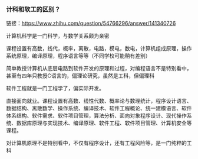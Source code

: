 

### 计科和软工的区别？


链接：https://www.zhihu.com/question/54766296/answer/141340726


计算机科学是一门科学，与数学关系颇为亲密

课程设置有高数，线代，概率，离散，电路，模电，数电，计算机组成原理，操作系统原理，编译原理，程序语言等等（不同学校可能稍有差别）

简单教授计算机从底层电路到软件开发的原理和过程，对编程语言不是特别看中，甚至有四年只教授C语言的，偏理论研究，虽然是工科，但偏理科


软件工程就是一门工程学了，偏实际开发。

直接面向就业。课程设置有高数、线性代数、概率论与数理统计，程序设计语言、数据结构、离散数学、操作系统、编译技术、软件工程概论、统一建模语言、软件体系结构、软件需求、软件项目管理，算法分析、面向对象程序设计、现代操作系统、数据库原理与实现技术、编译原理、软件工程、软件项目管理、计算机安全等课程。

对计算机原理不是特别看中，不仅有程序设计，还有工程风险等，是一门纯粹的工科